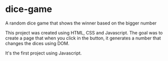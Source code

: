 # dice-game
A random dice game that shows the winner based on the bigger number

This project was created using HTML, CSS and Javascript.
The goal was to create a page that when you click in the button, it generates a number that changes the dices using DOM.

It's the first project using Javascript.

